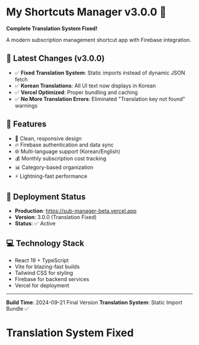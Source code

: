 # My Shortcuts Manager v3.0.0 🚀

**Complete Translation System Fixed!**

A modern subscription management shortcut app with Firebase integration.

## 🎯 Latest Changes (v3.0.0)
- ✅ **Fixed Translation System**: Static imports instead of dynamic JSON fetch  
- ✅ **Korean Translations**: All UI text now displays in Korean
- ✅ **Vercel Optimized**: Proper bundling and caching
- ✅ **No More Translation Errors**: Eliminated "Translation key not found" warnings

## 🌟 Features
- 📱 Clean, responsive design
- 🔥 Firebase authentication and data sync  
- 🌐 Multi-language support (Korean/English)
- 💰 Monthly subscription cost tracking
- 📊 Category-based organization
- ⚡ Lightning-fast performance

## 🚀 Deployment Status
- **Production**: https://sub-manager-beta.vercel.app
- **Version**: 3.0.0 (Translation Fixed)
- **Status**: ✅ Active

## 💻 Technology Stack
- React 19 + TypeScript
- Vite for blazing-fast builds
- Tailwind CSS for styling  
- Firebase for backend services
- Vercel for deployment

---
**Build Time**: 2024-09-21 Final Version
**Translation System**: Static Import Bundle ✅

# Translation System Fixed